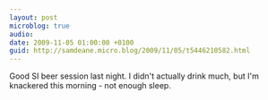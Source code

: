 ```yaml
---
layout: post
microblog: true
audio: 
date: 2009-11-05 01:00:00 +0100
guid: http://samdeane.micro.blog/2009/11/05/t5446210582.html
---
```

Good SI beer session last night. I didn't actually drink much, but I'm knackered this morning - not enough sleep.
